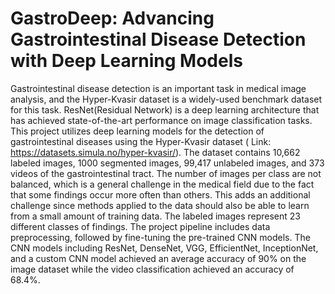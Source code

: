 # GastroDeep: Advancing Gastrointestinal Disease Detection with Deep Learning Models

Gastrointestinal disease detection is an important task in medical image analysis, and the Hyper-Kvasir dataset is a widely-used benchmark dataset for this task. ResNet(Residual Network) is a deep learning architecture that has achieved state-of-the-art performance on image classification tasks. This project utilizes deep learning models for the detection of gastrointestinal diseases using the Hyper-Kvasir dataset ( Link: https://datasets.simula.no/hyper-kvasir/). The dataset contains 10,662 labeled images, 1000 segmented images, 99,417 unlabeled images, and 373 videos of the gastrointestinal tract. The number of images per class are not balanced, which is a general challenge in the medical field due to the fact that some findings occur more often than others. This adds an additional challenge since methods applied to the data should also be able to learn from a small amount of training data. The labeled images represent 23 different classes of findings. The project pipeline includes data preprocessing, followed by fine-tuning the pre-trained CNN models. The CNN models including ResNet, DenseNet, VGG, EfficientNet, InceptionNet, and a custom CNN model achieved an average accuracy of 90% on the image dataset while the video classification achieved an accuracy of 68.4%.

